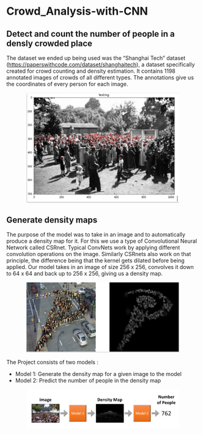 # Crowd_Analysis-with-CNN

## Detect and count the number of people in a densly crowded place

The dataset we ended up being used was the “Shanghai Tech” dataset (https://paperswithcode.com/dataset/shanghaitech), a dataset specifically created for crowd counting and density estimation. It contains 1198 annotated images of crowds of all different types. The annotations give us the coordinates of every person for each image.

<p align="center">
  <img src="images/annotated.png" width="400" title="Annotated image from ShanghaiTech dataset">

## Generate density maps
  The purpose of the model was to take in an image and to automatically produce a density map for it. For this we use a type of Convolutional Neural Network called CSRnet. Typical ConvNets work by applying different convolution operations on the image. Similarly CSRnets also work on that principle, the difference being that the kernel gets dilated before being applied. Our model takes in an image of size 256 x 256, convolves it down to 64 x 64 and back up to 256 x 256, giving us a density map.
  
 <p align="center">
  <img src="images/density.png" width="400" title="Generated density map">
  
The Project consists of two models :
  * Model 1: Generate the density map for a given image to the model
  * Model 2: Predict the number of people in the density map
  
<p align="center">
  <img src="images/method.png" width="400" title="Model behaviour">  
  


